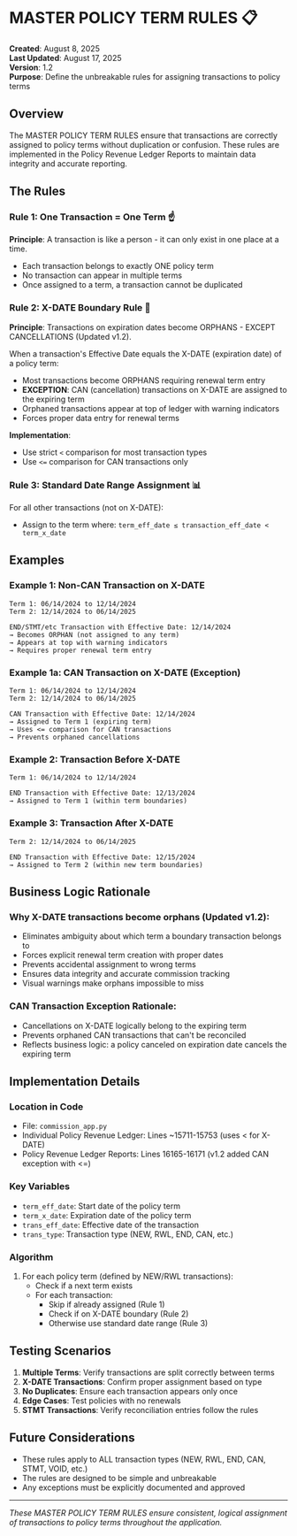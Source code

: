 # MASTER POLICY TERM RULES 📋

**Created**: August 8, 2025  
**Last Updated**: August 17, 2025  
**Version**: 1.2  
**Purpose**: Define the unbreakable rules for assigning transactions to policy terms

## Overview

The MASTER POLICY TERM RULES ensure that transactions are correctly assigned to policy terms without duplication or confusion. These rules are implemented in the Policy Revenue Ledger Reports to maintain data integrity and accurate reporting.

## The Rules

### Rule 1: One Transaction = One Term ☝️

**Principle**: A transaction is like a person - it can only exist in one place at a time.

- Each transaction belongs to exactly ONE policy term
- No transaction can appear in multiple terms
- Once assigned to a term, a transaction cannot be duplicated

### Rule 2: X-DATE Boundary Rule 📅

**Principle**: Transactions on expiration dates become ORPHANS - EXCEPT CANCELLATIONS (Updated v1.2).

When a transaction's Effective Date equals the X-DATE (expiration date) of a policy term:
- Most transactions become ORPHANS requiring renewal term entry
- **EXCEPTION**: CAN (cancellation) transactions on X-DATE are assigned to the expiring term
- Orphaned transactions appear at top of ledger with warning indicators
- Forces proper data entry for renewal terms

**Implementation**: 
- Use strict `<` comparison for most transaction types
- Use `<=` comparison for CAN transactions only

### Rule 3: Standard Date Range Assignment 📊

For all other transactions (not on X-DATE):
- Assign to the term where: `term_eff_date ≤ transaction_eff_date < term_x_date`

## Examples

### Example 1: Non-CAN Transaction on X-DATE
```
Term 1: 06/14/2024 to 12/14/2024
Term 2: 12/14/2024 to 06/14/2025

END/STMT/etc Transaction with Effective Date: 12/14/2024
→ Becomes ORPHAN (not assigned to any term)
→ Appears at top with warning indicators
→ Requires proper renewal term entry
```

### Example 1a: CAN Transaction on X-DATE (Exception)
```
Term 1: 06/14/2024 to 12/14/2024
Term 2: 12/14/2024 to 06/14/2025

CAN Transaction with Effective Date: 12/14/2024
→ Assigned to Term 1 (expiring term)
→ Uses <= comparison for CAN transactions
→ Prevents orphaned cancellations
```

### Example 2: Transaction Before X-DATE
```
Term 1: 06/14/2024 to 12/14/2024

END Transaction with Effective Date: 12/13/2024
→ Assigned to Term 1 (within term boundaries)
```

### Example 3: Transaction After X-DATE
```
Term 2: 12/14/2024 to 06/14/2025

END Transaction with Effective Date: 12/15/2024
→ Assigned to Term 2 (within new term boundaries)
```

## Business Logic Rationale

### Why X-DATE transactions become orphans (Updated v1.2):
- Eliminates ambiguity about which term a boundary transaction belongs to
- Forces explicit renewal term creation with proper dates
- Prevents accidental assignment to wrong terms
- Ensures data integrity and accurate commission tracking
- Visual warnings make orphans impossible to miss

### CAN Transaction Exception Rationale:
- Cancellations on X-DATE logically belong to the expiring term
- Prevents orphaned CAN transactions that can't be reconciled
- Reflects business logic: a policy canceled on expiration date cancels the expiring term

## Implementation Details

### Location in Code
- File: `commission_app.py`
- Individual Policy Revenue Ledger: Lines ~15711-15753 (uses < for X-DATE)
- Policy Revenue Ledger Reports: Lines 16165-16171 (v1.2 added CAN exception with <=)

### Key Variables
- `term_eff_date`: Start date of the policy term
- `term_x_date`: Expiration date of the policy term
- `trans_eff_date`: Effective date of the transaction
- `trans_type`: Transaction type (NEW, RWL, END, CAN, etc.)

### Algorithm
1. For each policy term (defined by NEW/RWL transactions):
   - Check if a next term exists
   - For each transaction:
     - Skip if already assigned (Rule 1)
     - Check if on X-DATE boundary (Rule 2)
     - Otherwise use standard date range (Rule 3)

## Testing Scenarios

1. **Multiple Terms**: Verify transactions are split correctly between terms
2. **X-DATE Transactions**: Confirm proper assignment based on type
3. **No Duplicates**: Ensure each transaction appears only once
4. **Edge Cases**: Test policies with no renewals
5. **STMT Transactions**: Verify reconciliation entries follow the rules

## Future Considerations

- These rules apply to ALL transaction types (NEW, RWL, END, CAN, STMT, VOID, etc.)
- The rules are designed to be simple and unbreakable
- Any exceptions must be explicitly documented and approved

---

*These MASTER POLICY TERM RULES ensure consistent, logical assignment of transactions to policy terms throughout the application.*
